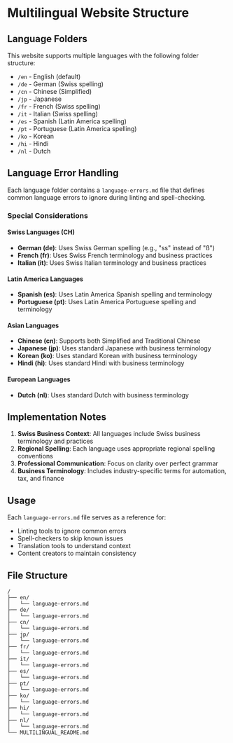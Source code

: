 # Multilingual Website Structure

## Language Folders

This website supports multiple languages with the following folder structure:

- `/en` - English (default)
- `/de` - German (Swiss spelling)
- `/cn` - Chinese (Simplified)
- `/jp` - Japanese
- `/fr` - French (Swiss spelling)
- `/it` - Italian (Swiss spelling)
- `/es` - Spanish (Latin America spelling)
- `/pt` - Portuguese (Latin America spelling)
- `/ko` - Korean
- `/hi` - Hindi
- `/nl` - Dutch

## Language Error Handling

Each language folder contains a `language-errors.md` file that defines common language errors to ignore during linting and spell-checking.

### Special Considerations

#### Swiss Languages (CH)
- **German (de)**: Uses Swiss German spelling (e.g., "ss" instead of "ß")
- **French (fr)**: Uses Swiss French terminology and business practices
- **Italian (it)**: Uses Swiss Italian terminology and business practices

#### Latin America Languages
- **Spanish (es)**: Uses Latin America Spanish spelling and terminology
- **Portuguese (pt)**: Uses Latin America Portuguese spelling and terminology

#### Asian Languages
- **Chinese (cn)**: Supports both Simplified and Traditional Chinese
- **Japanese (jp)**: Uses standard Japanese with business terminology
- **Korean (ko)**: Uses standard Korean with business terminology
- **Hindi (hi)**: Uses standard Hindi with business terminology

#### European Languages
- **Dutch (nl)**: Uses standard Dutch with business terminology

## Implementation Notes

1. **Swiss Business Context**: All languages include Swiss business terminology and practices
2. **Regional Spelling**: Each language uses appropriate regional spelling conventions
3. **Professional Communication**: Focus on clarity over perfect grammar
4. **Business Terminology**: Includes industry-specific terms for automation, tax, and finance

## Usage

Each `language-errors.md` file serves as a reference for:
- Linting tools to ignore common errors
- Spell-checkers to skip known issues
- Translation tools to understand context
- Content creators to maintain consistency

## File Structure

```
/
├── en/
│   └── language-errors.md
├── de/
│   └── language-errors.md
├── cn/
│   └── language-errors.md
├── jp/
│   └── language-errors.md
├── fr/
│   └── language-errors.md
├── it/
│   └── language-errors.md
├── es/
│   └── language-errors.md
├── pt/
│   └── language-errors.md
├── ko/
│   └── language-errors.md
├── hi/
│   └── language-errors.md
├── nl/
│   └── language-errors.md
└── MULTILINGUAL_README.md
```

